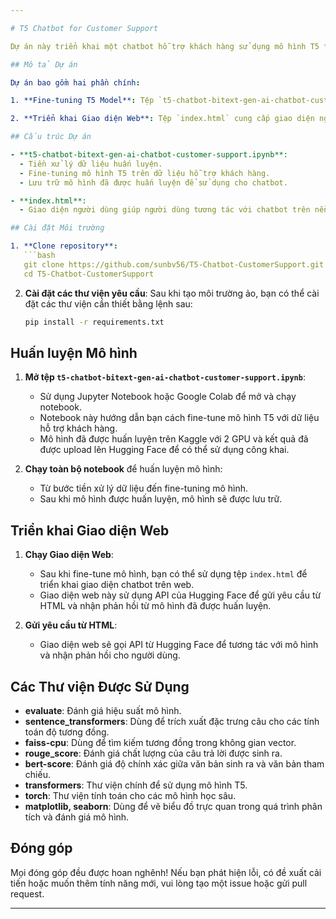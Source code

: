 ```yaml
---

# T5 Chatbot for Customer Support

Dự án này triển khai một chatbot hỗ trợ khách hàng sử dụng mô hình T5 fine-tuned, nhằm trả lời các câu hỏi phổ biến của khách hàng. Dự án bao gồm mã nguồn fine-tune mô hình T5 và giao diện web để triển khai chatbot. Mô hình đã được huấn luyện trên Kaggle với 2 GPU và đã được upload công khai lên Hugging Face. Giao diện web sử dụng API của Hugging Face để gửi yêu cầu từ HTML và nhận phản hồi từ mô hình.

## Mô tả Dự án

Dự án bao gồm hai phần chính:

1. **Fine-tuning T5 Model**: Tệp `t5-chatbot-bitext-gen-ai-chatbot-customer-support.ipynb` chứa mã nguồn để fine-tune mô hình T5. Mô hình này được huấn luyện để có thể trả lời các câu hỏi hỗ trợ khách hàng một cách tự nhiên và chính xác. Mô hình được huấn luyện trên Kaggle với sự hỗ trợ của 2 GPU.

2. **Triển khai Giao diện Web**: Tệp `index.html` cung cấp giao diện người dùng đơn giản cho chatbot, giúp người dùng dễ dàng tương tác với chatbot qua web. Giao diện web này sử dụng API của Hugging Face để gửi các yêu cầu từ HTML và nhận phản hồi từ mô hình đã được huấn luyện.

## Cấu trúc Dự án

- **t5-chatbot-bitext-gen-ai-chatbot-customer-support.ipynb**:
  - Tiền xử lý dữ liệu huấn luyện.
  - Fine-tuning mô hình T5 trên dữ liệu hỗ trợ khách hàng.
  - Lưu trữ mô hình đã được huấn luyện để sử dụng cho chatbot.

- **index.html**:
  - Giao diện người dùng giúp người dùng tương tác với chatbot trên nền tảng web thông qua API của Hugging Face.

## Cài đặt Môi trường

1. **Clone repository**:
   ```bash
   git clone https://github.com/sunbv56/T5-Chatbot-CustomerSupport.git
   cd T5-Chatbot-CustomerSupport
   ```

2. **Cài đặt các thư viện yêu cầu**:
   Sau khi tạo môi trường ảo, bạn có thể cài đặt các thư viện cần thiết bằng lệnh sau:

   ```bash
   pip install -r requirements.txt
   ```

## Huấn luyện Mô hình

1. **Mở tệp `t5-chatbot-bitext-gen-ai-chatbot-customer-support.ipynb`**:
   - Sử dụng Jupyter Notebook hoặc Google Colab để mở và chạy notebook.
   - Notebook này hướng dẫn bạn cách fine-tune mô hình T5 với dữ liệu hỗ trợ khách hàng.
   - Mô hình đã được huấn luyện trên Kaggle với 2 GPU và kết quả đã được upload lên Hugging Face để có thể sử dụng công khai.

2. **Chạy toàn bộ notebook** để huấn luyện mô hình:
   - Từ bước tiền xử lý dữ liệu đến fine-tuning mô hình.
   - Sau khi mô hình được huấn luyện, mô hình sẽ được lưu trữ.

## Triển khai Giao diện Web

1. **Chạy Giao diện Web**:
   - Sau khi fine-tune mô hình, bạn có thể sử dụng tệp `index.html` để triển khai giao diện chatbot trên web.
   - Giao diện web này sử dụng API của Hugging Face để gửi yêu cầu từ HTML và nhận phản hồi từ mô hình đã được huấn luyện.

2. **Gửi yêu cầu từ HTML**:
   - Giao diện web sẽ gọi API từ Hugging Face để tương tác với mô hình và nhận phản hồi cho người dùng.

## Các Thư viện Được Sử Dụng

- **evaluate**: Đánh giá hiệu suất mô hình.
- **sentence_transformers**: Dùng để trích xuất đặc trưng câu cho các tính toán độ tương đồng.
- **faiss-cpu**: Dùng để tìm kiếm tương đồng trong không gian vector.
- **rouge_score**: Đánh giá chất lượng của câu trả lời được sinh ra.
- **bert-score**: Đánh giá độ chính xác giữa văn bản sinh ra và văn bản tham chiếu.
- **transformers**: Thư viện chính để sử dụng mô hình T5.
- **torch**: Thư viện tính toán cho các mô hình học sâu.
- **matplotlib, seaborn**: Dùng để vẽ biểu đồ trực quan trong quá trình phân tích và đánh giá mô hình.

## Đóng góp

Mọi đóng góp đều được hoan nghênh! Nếu bạn phát hiện lỗi, có đề xuất cải tiến hoặc muốn thêm tính năng mới, vui lòng tạo một issue hoặc gửi pull request.

---
```

